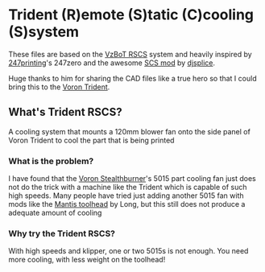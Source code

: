 # Trident (R)emote (S)tatic (C)cooling (S)system
These files are based on the [VzBoT RSCS](https://github.com/VzBoT3D/VzBoT-Vz330/tree/master/Assemblies%20BOM%20and%20STL/RSCS) system and heavily inspired by [247printing](https://www.youtube.com/c/247printing)'s 247zero and the awesome [SCS mod](https://github.com/djsplice/SCS) by [djsplice](https://github.com/djsplice).

Huge thanks to him for sharing the CAD files like a true hero so that I could bring this to the [Voron Trident](https://github.com/VoronDesign/Voron-Trident).

## What's Trident RSCS?
A cooling system that mounts a 120mm blower fan onto the side panel of Voron Trident to cool the part that is being printed

### What is the problem?
I have found that the [Voron Stealthburner](https://github.com/VoronDesign/Voron-Stealthburner)'s 5015 part cooling fan just does not do the trick with a machine like the Trident which is capable of such high speeds. Many people have tried just adding another 5015 fan with mods like the [Mantis toolhead](https://github.com/mandryd/VoronUsers/tree/master/printer_mods/Long/Mantis_Dual_5015) by Long, but this still does not produce a adequate amount of cooling

### Why try the Trident RSCS?
With high speeds and klipper, one or two 5015s is not enough. You need more cooling, with less weight on the toolhead! 




